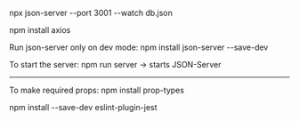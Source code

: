 npx json-server --port 3001 --watch db.json

npm install axios

Run json-server only on dev mode:
npm install json-server --save-dev

To start the server:
npm run server -> starts JSON-Server

---

To make required props:
npm install prop-types

npm install --save-dev eslint-plugin-jest
